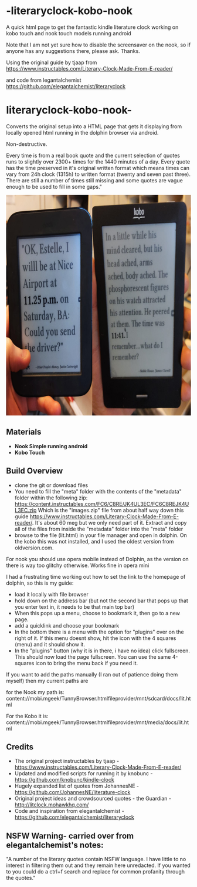 

# -literaryclock-kobo-nook
A quick html page to get the fantastic kindle literature clock working on kobo touch and nook touch models running android

Note that I am not yet sure how to disable the screensaver on the nook, so if anyone has any suggestions there, please ask. Thanks.

Using the original guide by  tjaap from 
https://www.instructables.com/Literary-Clock-Made-From-E-reader/

and code from legantalchemist 
https://github.com/elegantalchemist/literaryclock



# literaryclock-kobo-nook-
Converts the original setup into a HTML page that gets it displaying from locally opened html running in the dolphin browser via android.

Non-destructive.

Every time is from a real book quote and the current selection of quotes runs to slightly over 2300+ times for the 1440 minutes of a day. Every quote has the time preserved in it's original written format which means times can vary from 24h clock (1315h) to written format (twenty and seven past three). There are still a number of times still missing and some quotes are vague enough to be used to fill in some gaps."

<p align="center">
<img src="kobonook.png" height="600">
</p>

## Materials
* **Nook Simple running android** 
* **Kobo Touch**

## Build Overview
* clone the git or download files
* You need to fill the "meta" folder with the contents of the "metadata" folder within the following zip:
https://content.instructables.com/FC6/C8RE/JK4UL3EC/FC6C8REJK4UL3EC.zip
Which is the "images.zip" file from about half way down this guide https://www.instructables.com/Literary-Clock-Made-From-E-reader/. It's about 60 meg but we only need part of it.  Extract and copy all of the files from inside the "metadata" folder into the "meta" folder
* browse to the file (lit.html) in your file manager and open in dolphin. On the kobo this was not installed, and I used the oldest version from oldversion.com. 

For nook you should use opera mobile instead of Dolphin, as the version on there is way too glitchy otherwise. Works fine in opera mini

 I had a frustrating time working out how to set the link to the homepage of dolphin, so this is my guide:
* load it locally with file browser
* hold down on the address bar (but not the second bar that pops up that you enter text in, it needs to be that main top bar)
* When this pops up a menu, choose to bookmark it, then go to a new page.
* add a quicklink and choose your bookmark 
* In the bottom there is a menu with the option for "plugins" over on the right of it. If this menu doesnt show, hit the icon with the 4 squares (menu) and it should show it. 
* In the "plugins" button (why it is in there, i have no idea) click fullscreen. This should now load the page fullscreen. You can use the same 4-squares icon to bring the menu back if you need it.

If you want to add the paths manually (I ran out of patience doing them myself) then my current paths are

for the Nook my path is:
content://mobi.mgeek/TunnyBrowser.htmlfileprovider/mnt/sdcard/docs/lit.html

For the Kobo it is:
content://mobi.mgeek/TunnyBrowser.htmlfileprovider/mnt/media/docs/lit.html

## Credits
* The original project instructables by tjaap - https://www.instructables.com/Literary-Clock-Made-From-E-reader/
* Updated and modified scripts for running it by knobunc - https://github.com/knobunc/kindle-clock
* Hugely expanded list of quotes from JohannesNE - https://github.com/JohannesNE/literature-clock
* Original project ideas and crowdsourced quotes - the Guardian - http://litclock.mohawkhq.com/
* Code and inspiration from elegantalchemist - https://github.com/elegantalchemist/literaryclock

## NSFW Warning- carried over from elegantalchemist's notes:
"A number of the literary quotes contain NSFW language. I have little to no interest in filtering them out and they remain here unredacted. If you wanted to you could do a ctrl+f search and replace for common profanity through the quotes."
